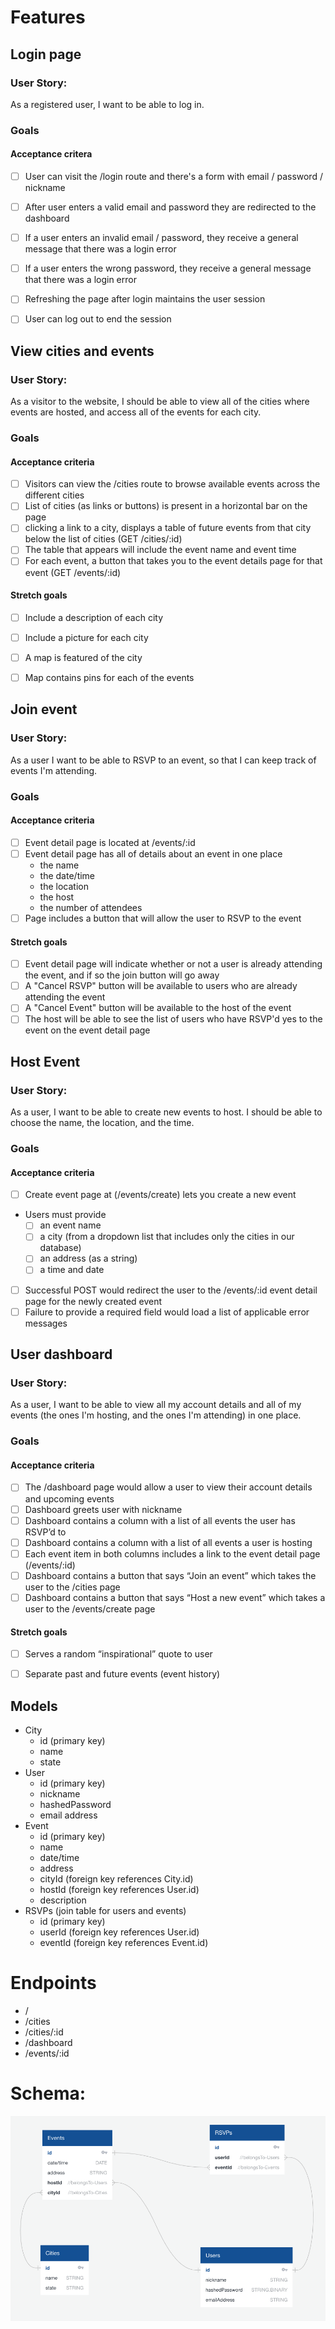 # Features

## Login page
### User Story:
As a registered user, I want to be able to log in.

### Goals
#### Acceptance critera
- [ ] User can visit the /login route and there's a form with email / password / nickname
- [ ] After user enters a valid email and password they are redirected to the dashboard
- [ ] If a user enters an invalid email / password, they receive a general message that there was a login error
- [ ] If a user enters the wrong password, they receive a general message that there was a login error
- [ ] Refreshing the page after login maintains the user session
- [ ] User can log out to end the session


## View cities and events
### User Story:
As a visitor to the website, I should be able to view all of the cities where events are hosted, and access all of the events for each city.

### Goals
#### Acceptance criteria
- [ ] Visitors can view the /cities route to browse available events across the different cities
- [ ] List of cities (as links or buttons) is present in a horizontal bar on the page
- [ ] clicking a link to a city, displays a table of future events from that city below the list of cities (GET /cities/:id)
- [ ] The table that appears will include the event name and event time
- [ ] For each event, a button that takes you to the event details page for that event (GET /events/:id)

#### Stretch goals
- [ ] Include a description of each city
- [ ] Include a picture for each city
- [ ] A map is featured of the city
- [ ] Map contains pins for each of the events


## Join event
### User Story:
As a user I want to be able to RSVP to an event, so that I can keep track of events I'm attending.

### Goals
#### Acceptance criteria
- [ ] Event detail page is located at /events/:id
- [ ] Event detail page has all of details about an event in one place
    - the name
    - the date/time
    - the location
    - the host
    - the number of attendees
- [ ] Page includes a button that will allow the user to RSVP to the event

#### Stretch goals
- [ ] Event detail page will indicate whether or not a user is already attending the event, and if so the join button will go away
- [ ] A "Cancel RSVP" button will be available to users who are already attending the event
- [ ] A "Cancel Event" button will be available to the host of the event
- [ ] The host will be able to see the list of users who have RSVP'd yes to the event on the event detail page

## Host Event
### User Story:
As a user, I want to be able to create new events to host. I should be able to choose the name, the location, and the time.

### Goals
#### Acceptance criteria
- [ ] Create event page at (/events/create) lets you create a new event
- Users must provide
    - [ ] an event name
    - [ ] a city (from a dropdown list that includes only the cities in our database)
    - [ ] an address (as a string)
    - [ ] a time and date
- [ ] Successful POST would redirect the user to the /events/:id event detail page for the newly created event
- [ ] Failure to provide a required field would load a list of applicable error messages

## User dashboard
### User Story:
As a user, I want to be able to view all my account details and all of my events (the ones I'm hosting, and the ones I'm attending) in one place.
### Goals
#### Acceptance criteria
- [ ] The /dashboard page would allow a user to view their account details and upcoming events
- [ ] Dashboard greets user with nickname
- [ ] Dashboard contains a column with a list of all events the user has RSVP’d to
- [ ] Dashboard contains a column with a list of all events a user is hosting
- [ ] Each event item in both columns includes a link to the event detail page (/events/:id)
- [ ] Dashboard contains a button that says “Join an event” which takes the user to the /cities page
- [ ] Dashboard contains a button that says “Host a new event” which takes a user to the /events/create page

#### Stretch goals
- [ ] Serves a random “inspirational” quote to user
- [ ] Separate past and future events (event history)



## Models
- City
    - id (primary key)
    - name
    - state
- User
    - id (primary key)
    - nickname
    - hashedPassword
    - email address
- Event
    - id (primary key)
    - name
    - date/time
    - address
    - cityId (foreign key references City.id)
    - hostId (foreign key references User.id)
    - description
- RSVPs (join table for users and events)
    - id (primary key)
    - userId (foreign key references User.id)
    - eventId (foreign key references Event.id)

# Endpoints
- /
- /cities
- /cities/:id
- /dashboard
- /events/:id

# Schema:
![Schema](./images/schema.png)




